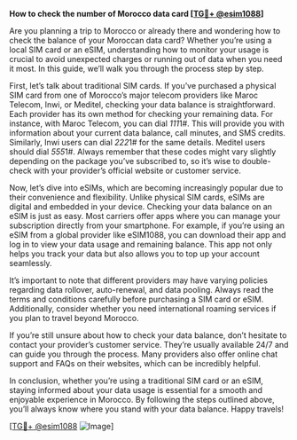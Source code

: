 **How to check the number of Morocco data card [[TG💪+ @esim1088](https://t.me/s/esim1088)]**

Are you planning a trip to Morocco or already there and wondering how to check the balance of your Moroccan data card? Whether you’re using a local SIM card or an eSIM, understanding how to monitor your usage is crucial to avoid unexpected charges or running out of data when you need it most. In this guide, we’ll walk you through the process step by step.

First, let’s talk about traditional SIM cards. If you’ve purchased a physical SIM card from one of Morocco’s major telecom providers like Maroc Telecom, Inwi, or Meditel, checking your data balance is straightforward. Each provider has its own method for checking your remaining data. For instance, with Maroc Telecom, you can dial *111*1#. This will provide you with information about your current data balance, call minutes, and SMS credits. Similarly, Inwi users can dial *222*1# for the same details. Meditel users should dial *555*1#. Always remember that these codes might vary slightly depending on the package you’ve subscribed to, so it’s wise to double-check with your provider’s official website or customer service.

Now, let’s dive into eSIMs, which are becoming increasingly popular due to their convenience and flexibility. Unlike physical SIM cards, eSIMs are digital and embedded in your device. Checking your data balance on an eSIM is just as easy. Most carriers offer apps where you can manage your subscription directly from your smartphone. For example, if you’re using an eSIM from a global provider like eSIM1088, you can download their app and log in to view your data usage and remaining balance. This app not only helps you track your data but also allows you to top up your account seamlessly.

It’s important to note that different providers may have varying policies regarding data rollover, auto-renewal, and data pooling. Always read the terms and conditions carefully before purchasing a SIM card or eSIM. Additionally, consider whether you need international roaming services if you plan to travel beyond Morocco.

If you’re still unsure about how to check your data balance, don’t hesitate to contact your provider’s customer service. They’re usually available 24/7 and can guide you through the process. Many providers also offer online chat support and FAQs on their websites, which can be incredibly helpful.

In conclusion, whether you’re using a traditional SIM card or an eSIM, staying informed about your data usage is essential for a smooth and enjoyable experience in Morocco. By following the steps outlined above, you’ll always know where you stand with your data balance. Happy travels!

[[TG💪+ @esim1088](https://t.me/s/esim1088) ![Image](https://i.postimg.cc/Y0z9fWf4/image.png)]